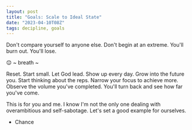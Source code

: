 ```yaml
---
layout: post
title: "Goals: Scale to Ideal State"
date: "2023-04-10T08Z"
tags: decipline, goals
---
```


Don't compare yourself to anyone else.
Don't begin at an extreme.
You'll burn out.
You'll lose.

😌 ~ breath ~

Reset.
Start small.
Let God lead.
Show up every day.
Grow into the future you.
Start thinking about the reps.
Narrow your focus to achieve more.
Observe the volume you've completed.
You'll turn back and see how far you've come.

This is for you and me. I know I'm not the only one dealing with overambitious and self-sabotage. Let's set a good example for ourselves.

- Chance
